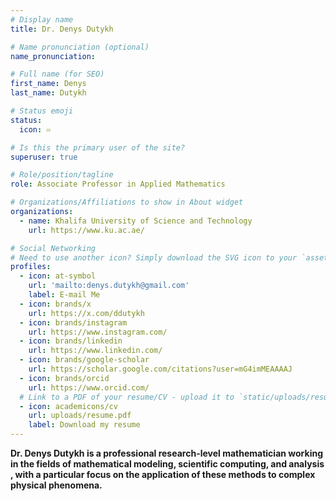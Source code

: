 ```yaml
---
# Display name
title: Dr. Denys Dutykh

# Name pronunciation (optional)
name_pronunciation: 

# Full name (for SEO)
first_name: Denys
last_name: Dutykh

# Status emoji
status:
  icon: ♾️

# Is this the primary user of the site?
superuser: true

# Role/position/tagline
role: Associate Professor in Applied Mathematics

# Organizations/Affiliations to show in About widget
organizations:
  - name: Khalifa University of Science and Technology
    url: https://www.ku.ac.ae/

# Social Networking
# Need to use another icon? Simply download the SVG icon to your `assets/media/icons/` folder.
profiles:
  - icon: at-symbol
    url: 'mailto:denys.dutykh@gmail.com'
    label: E-mail Me
  - icon: brands/x
    url: https://x.com/ddutykh
  - icon: brands/instagram
    url: https://www.instagram.com/
  - icon: brands/linkedin
    url: https://www.linkedin.com/
  - icon: brands/google-scholar
    url: https://scholar.google.com/citations?user=mG4imMEAAAAJ
  - icon: brands/orcid
    url: https://www.orcid.com/
  # Link to a PDF of your resume/CV - upload it to `static/uploads/resume.pdf`
  - icon: academicons/cv
    url: uploads/resume.pdf
    label: Download my resume
---
```


**Dr. Denys Dutykh is a professional research-level mathematician working in the fields of mathematical modeling, scientific computing, and analysis , with a particular focus on the application of these methods to complex physical phenomena.**